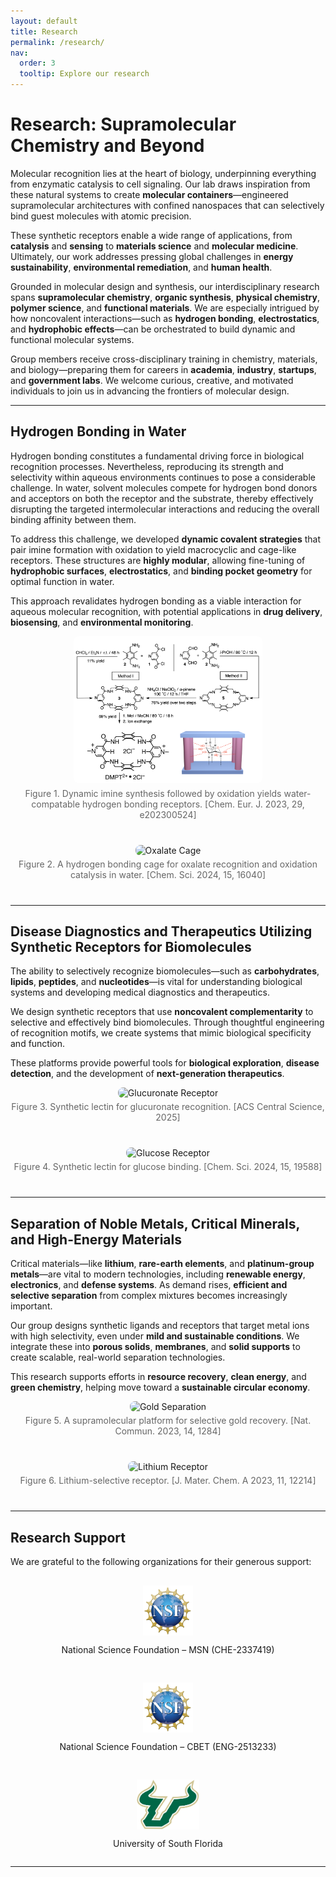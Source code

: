 ```yaml
---
layout: default
title: Research
permalink: /research/
nav:
  order: 3
  tooltip: Explore our research
---
```


# Research: Supramolecular Chemistry and Beyond

Molecular recognition lies at the heart of biology, underpinning everything from enzymatic catalysis to cell signaling. Our lab draws inspiration from these natural systems to create **molecular containers**—engineered supramolecular architectures with confined nanospaces that can selectively bind guest molecules with atomic precision.

These synthetic receptors enable a wide range of applications, from **catalysis** and **sensing** to **materials science** and **molecular medicine**. Ultimately, our work addresses pressing global challenges in **energy sustainability**, **environmental remediation**, and **human health**.

Grounded in molecular design and synthesis, our interdisciplinary research spans **supramolecular chemistry**, **organic synthesis**, **physical chemistry**, **polymer science**, and **functional materials**. We are especially intrigued by how noncovalent interactions—such as **hydrogen bonding**, **electrostatics**, and **hydrophobic effects**—can be orchestrated to build dynamic and functional molecular systems.

Group members receive cross-disciplinary training in chemistry, materials, and biology—preparing them for careers in **academia**, **industry**, **startups**, and **government labs**. We welcome curious, creative, and motivated individuals to join us in advancing the frontiers of molecular design.

---

## Hydrogen Bonding in Water

Hydrogen bonding constitutes a fundamental driving force in biological recognition processes. Nevertheless, reproducing its strength and selectivity within aqueous environments continues to pose a considerable challenge. In water, solvent molecules compete for hydrogen bond donors and acceptors on both the receptor and the substrate, thereby effectively disrupting the targeted intermolecular interactions and reducing the overall binding affinity between them.

To address this challenge, we developed **dynamic covalent strategies** that pair imine formation with oxidation to yield macrocyclic and cage-like receptors. These structures are **highly modular**, allowing fine-tuning of **hydrophobic surfaces**, **electrostatics**, and **binding pocket geometry** for optimal function in water.

This approach revalidates hydrogen bonding as a viable interaction for aqueous molecular recognition, with potential applications in **drug delivery**, **biosensing**, and **environmental monitoring**.

<div class="figure-row">
  <img src="/assets/images/dynamic-synthesis.png" alt="Dynamic Synthesis Scheme" style="max-width: 60%; border-radius: 8px;">
  <p class="caption">Figure 1. Dynamic imine synthesis followed by oxidation yields water-compatable hydrogen bonding receptors. [Chem. Eur. J. 2023, 29, e202300524]</p>
</div>

<div class="figure-row">
  <img src="/assets/images/oxalate-cage.png" alt="Oxalate Cage" style="max-width: 60%; border-radius: 8px;">
  <p class="caption">Figure 2. A hydrogen bonding cage for oxalate recognition and oxidation catalysis in water. [Chem. Sci. 2024, 15, 16040]</p>
</div>

---

## Disease Diagnostics and Therapeutics Utilizing Synthetic Receptors for Biomolecules

The ability to selectively recognize biomolecules—such as **carbohydrates**, **lipids**, **peptides**, and **nucleotides**—is vital for understanding biological systems and developing medical diagnostics and therapeutics.

We design synthetic receptors that use **noncovalent complementarity** to selective and effectively bind biomolecules. Through thoughtful engineering of recognition motifs, we create systems that mimic biological specificity and function.

These platforms provide powerful tools for **biological exploration**, **disease detection**, and the development of **next-generation therapeutics**.

<div class="figure-row">
  <img src="/assets/images/glucurona.png" alt="Glucuronate Receptor" style="max-width: 60%; border-radius: 8px;">
  <p class="caption">Figure 3. Synthetic lectin for glucuronate recognition. [ACS Central Science, 2025]</p>
</div>

<div class="figure-row">
  <img src="/assets/images/glucose.png" alt="Glucose Receptor" style="max-width: 60%; border-radius: 8px;">
  <p class="caption">Figure 4. Synthetic lectin for glucose binding. [Chem. Sci. 2024, 15, 19588]</p>
</div>

---

## Separation of Noble Metals, Critical Minerals, and High-Energy Materials

Critical materials—like **lithium**, **rare-earth elements**, and **platinum-group metals**—are vital to modern technologies, including **renewable energy**, **electronics**, and **defense systems**. As demand rises, **efficient and selective separation** from complex mixtures becomes increasingly important.

Our group designs synthetic ligands and receptors that target metal ions with high selectivity, even under **mild and sustainable conditions**. We integrate these into **porous solids**, **membranes**, and **solid supports** to create scalable, real-world separation technologies.

This research supports efforts in **resource recovery**, **clean energy**, and **green chemistry**, helping move toward a **sustainable circular economy**.

<div class="figure-row">
  <img src="/assets/images/cd-gold.png" alt="Gold Separation" style="max-width: 100%; border-radius: 8px;">
  <p class="caption">Figure 5. A supramolecular platform for selective gold recovery. [Nat. Commun. 2023, 14, 1284]</p>
</div>

<div class="figure-row">
  <img src="/assets/images/Li-receptor.png" alt="Lithium Receptor" style="max-width: 60%; border-radius: 8px;">
  <p class="caption">Figure 6. Lithium-selective receptor. [J. Mater. Chem. A 2023, 11, 12214]</p>
</div>

---

## Research Support

We are grateful to the following organizations for their generous support:

<div class="funding-logos">
  <div class="funding-logo">
    <img src="/assets/images/nsf-logo.png" alt="NSF Logo" style="height: 80px;">
    <p>National Science Foundation – MSN (CHE-2337419)</p>
  </div>
  <div class="funding-logo">
    <img src="/assets/images/nsf-logo.png" alt="NSF Logo" style="height: 80px;">
    <p>National Science Foundation – CBET (ENG-2513233)</p>
  </div>
  <div class="funding-logo">
    <img src="/assets/images/usf-logo.png" alt="USF Logo" style="height: 80px;">
    <p>University of South Florida</p>
  </div>
</div>

---

<style>
.caption {
  font-size: 14px;
  margin-top: 5px;
  color: #666;
  text-align: center;
}
.figure-row {
  margin-bottom: 40px;
  text-align: center;
}
.funding-logos {
  display: flex;
  justify-content: space-around;
  align-items: center;
  flex-wrap: wrap;
  margin-top: 30px;
  gap: 30px;
}
.funding-logo {
  display: flex;
  flex-direction: column;
  align-items: center;
  text-align: center;
}
</style>
